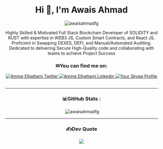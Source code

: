<div align="center">
<h1 align="center">Hi 👋, I'm Awais Ahmad</h1>

<p align="center"> <img src="https://komarev.com/ghpvc/?username=awaisahmadfg&label=Profile%20views&color=0e75b6&style=flat" alt="awaisahmadfg" /> </p>


Highly Skilled & Motivated Full Stack Blockchain Developer of SOLIDITY and RUST with expertise in WEB3 JS, Custom Smart Contracts, and React JS. Proficient in Swapping DEXES, DEFI, and Manual/Automated Auditing. Dedicated to delivering Secure High-Quality code and collaborating with teams to achieve Project Success
 
  ### ✉You can find me on:

<div align="center">
<a href="https://twitter.com/awaisahmadfg1">
    <img alt="Amine Elhattami Twitter" src="https://img.shields.io/badge/Twitter-1DA1F2?style=for-the-badge&logo=twitter&logoColor=white">
</a>
<a href="https://www.linkedin.com/in/%F0%9F%91%8B-awais-ahmad-a92689242/">
    <img alt="Amine Elhattami Linkedin" src="https://img.shields.io/badge/LinkedIn-0077B5?style=for-the-badge&logo=linkedin&logoColor=white">
</a>
<a href="https://join.skype.com/invite/WNOJVfGc9B97">
    <img alt="Your Skype Profile" src="https://img.shields.io/badge/Skype-FF0000?style=for-the-badge&logo=skype&logoColor=white">
</a>


</div>
  <br>
</div>


---

<div align="center">

### 📊GitHub Stats :
<div align="center">
<p>&nbsp;<img align="center" src="https://github-readme-stats.vercel.app/api?username=awaisahmadfg&show_icons=true&locale=en" alt="awaisahmadfg" /></p>
</div>
</div>

---
<div align="center">

### ✍️Dev Quote
![](https://quotes-github-readme.vercel.app/api?type=horizontal&theme=white)
</div>
</div>
